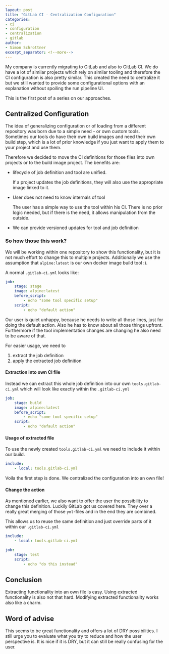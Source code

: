 ```yaml
---
layout: post
title: "GitLab CI - Centralization Configuration"
categories: 
- ci
- configuration
- centralization
- gitlab
author:
- Simon Schrottner
excerpt_separator: <!--more-->
---
```


My company is currently migrating to GitLab and also to GitLab CI.
We do have a lot of similar projects which rely on similar tooling and therefore the CI configuration is also pretty similar.
This created the need to centralize it but we still wanted to provide some configurational options with an explanation without spoiling the run pipeline UI.

<!--more-->

This is the first post of a series on our approaches.

## Centralized Configuration

The idea of generalizing configuration or of loading from a different repository was born due to a simple need - or own custom tools.
Sometimes our tools do have their own build images and need their own build step, which is a lot of prior knowledge if you just want to apply them to your project and use them.

Therefore we decided to move the CI definitions for those files into own projects or to the build image project.
The benefits are:

- lifecycle of job definition and tool are unified.

    If a project updates the job definitions, they will also use the appropriate image linked to it.

- User does not need to know internals of tool

    The user has a simple way to use the tool within his CI.
    There is no prior logic needed, but if there is the need, it allows manipulation from the outside.

- We can provide versioned updates for tool and job definition

### So how those this work?

We will be working within one repository to show this functionality, but it is not much effort to change this to multiple projects.
Additionally we use the assumption that `alpine:latest` is our own docker image build tool :).

A normal `.gitlab-ci.yml` looks like:

```yaml
job:
    stage: stage
    image: alpine:latest
    before_script:
        - echo "some tool specific setup"
    script:
        - echo "default action"
```

Our user is quiet unhappy, because he needs to write all those lines, just for doing the default action.
Also he has to know about all those things upfront.
Furthermore if the tool implementation changes are changing he also need to be aware of that.

For easier usage, we need to

1. extract the job definition
2. apply the extracted job definition

#### Extraction into own CI file

Instead we can extract this whole job definition into our own `tools.gitlab-ci.yml` which will look like exactly within the `.gitlab-ci.yml`

```yaml
job:
    stage: build
    image: alpine:latest
    before_script:
        - echo "some tool specific setup"
    script:
        - echo "default action"
```

#### Usage of extracted file

To use the newly created `tools.gitlab-ci.yml` we need to include it within our build.

```yaml
include:
    - local: tools.gitlab-ci.yml
```

Voila the first step is done.
We centralized the configuration into an own file!

#### Change the action

As mentioned earlier, we also want to offer the user the possibility to change this definition.
Luckily GitLab got us covered here.
They over a really great merging of those `yml`-files and in the end they are combined.

This allows us to reuse the same definition and just override parts of it within our `.gitlab-ci.yml`

```yaml
include:
    - local: tools.gitlab-ci.yml

job:
    stage: test
    script:
        - echo "do this instead"
```

## Conclusion

Extracting functionality into an own file is easy.
Using extracted functionality is also not that hard.
Modifying extracted functionality works also like a charm.

## Word of advise

This seems to be great functionality and offers a lot of DRY possibilities.
I still urge you to evaluate what you try to reduce and how the user perspective is.
It is nice if it is DRY, but it can still be really confusing for the user.

